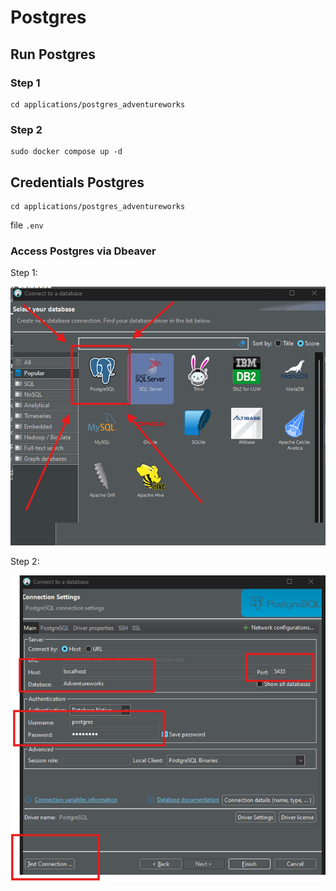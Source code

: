 # Postgres

## Run Postgres
### Step 1
```
cd applications/postgres_adventureworks
```
### Step 2
```
sudo docker compose up -d
```

## Credentials Postgres
```
cd applications/postgres_adventureworks
```
file ```.env```

### Access Postgres via Dbeaver
Step 1: 

![image](./assets/postgres-connect-dbeaver-1.png)

Step 2:

![image](./assets/postgres-connect-dbeaver-2.png)